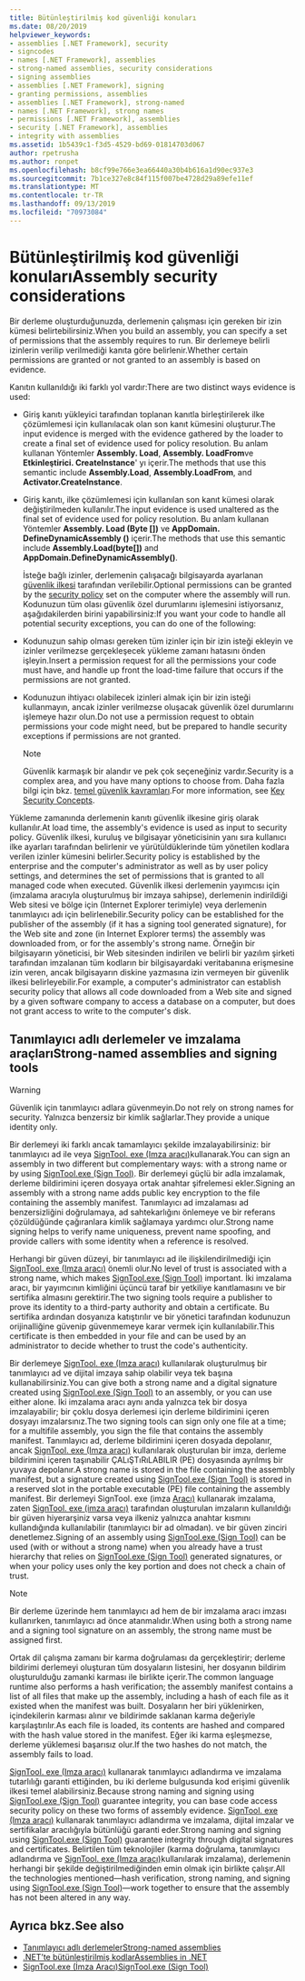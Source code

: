 ```yaml
---
title: Bütünleştirilmiş kod güvenliği konuları
ms.date: 08/20/2019
helpviewer_keywords:
- assemblies [.NET Framework], security
- signcodes
- names [.NET Framework], assemblies
- strong-named assemblies, security considerations
- signing assemblies
- assemblies [.NET Framework], signing
- granting permissions, assemblies
- assemblies [.NET Framework], strong-named
- names [.NET Framework], strong names
- permissions [.NET Framework], assemblies
- security [.NET Framework], assemblies
- integrity with assemblies
ms.assetid: 1b5439c1-f3d5-4529-bd69-01814703d067
author: rpetrusha
ms.author: ronpet
ms.openlocfilehash: b8cf99e766e3ea66440a30b4b616a1d90ec937e3
ms.sourcegitcommit: 7b1ce327e8c84f115f007be4728d29a89efe11ef
ms.translationtype: MT
ms.contentlocale: tr-TR
ms.lasthandoff: 09/13/2019
ms.locfileid: "70973084"
---
```

# <a name="assembly-security-considerations"></a><span data-ttu-id="8cb29-102">Bütünleştirilmiş kod güvenliği konuları</span><span class="sxs-lookup"><span data-stu-id="8cb29-102">Assembly security considerations</span></span>
<a name="top"></a><span data-ttu-id="8cb29-103">Bir derleme oluşturduğunuzda, derlemenin çalışması için gereken bir izin kümesi belirtebilirsiniz.</span><span class="sxs-lookup"><span data-stu-id="8cb29-103">When you build an assembly, you can specify a set of permissions that the assembly requires to run.</span></span> <span data-ttu-id="8cb29-104">Bir derlemeye belirli izinlerin verilip verilmediği kanıta göre belirlenir.</span><span class="sxs-lookup"><span data-stu-id="8cb29-104">Whether certain permissions are granted or not granted to an assembly is based on evidence.</span></span>  
  
 <span data-ttu-id="8cb29-105">Kanıtın kullanıldığı iki farklı yol vardır:</span><span class="sxs-lookup"><span data-stu-id="8cb29-105">There are two distinct ways evidence is used:</span></span>  
  
- <span data-ttu-id="8cb29-106">Giriş kanıtı yükleyici tarafından toplanan kanıtla birleştirilerek ilke çözümlemesi için kullanılacak olan son kanıt kümesini oluşturur.</span><span class="sxs-lookup"><span data-stu-id="8cb29-106">The input evidence is merged with the evidence gathered by the loader to create a final set of evidence used for policy resolution.</span></span> <span data-ttu-id="8cb29-107">Bu anlam kullanan Yöntemler **Assembly. Load**, **Assembly. LoadFrom**ve **Etkinleştirici. CreateInstance**' yı içerir.</span><span class="sxs-lookup"><span data-stu-id="8cb29-107">The methods that use this semantic include **Assembly.Load**, **Assembly.LoadFrom**, and **Activator.CreateInstance**.</span></span>  
  
- <span data-ttu-id="8cb29-108">Giriş kanıtı, ilke çözümlemesi için kullanılan son kanıt kümesi olarak değiştirilmeden kullanılır.</span><span class="sxs-lookup"><span data-stu-id="8cb29-108">The input evidence is used unaltered as the final set of evidence used for policy resolution.</span></span> <span data-ttu-id="8cb29-109">Bu anlam kullanan Yöntemler **Assembly. Load (Byte [])** ve **AppDomain. DefineDynamicAssembly ()** içerir.</span><span class="sxs-lookup"><span data-stu-id="8cb29-109">The methods that use this semantic include **Assembly.Load(byte[])** and **AppDomain.DefineDynamicAssembly()**.</span></span>  
  
  <span data-ttu-id="8cb29-110">İsteğe bağlı izinler, derlemenin çalışacağı bilgisayarda ayarlanan [güvenlik ilkesi](../../framework/misc/code-access-security-basics.md) tarafından verilebilir.</span><span class="sxs-lookup"><span data-stu-id="8cb29-110">Optional permissions can be granted by the [security policy](../../framework/misc/code-access-security-basics.md) set on the computer where the assembly will run.</span></span> <span data-ttu-id="8cb29-111">Kodunuzun tüm olası güvenlik özel durumlarını işlemesini istiyorsanız, aşağıdakilerden birini yapabilirsiniz:</span><span class="sxs-lookup"><span data-stu-id="8cb29-111">If you want your code to handle all potential security exceptions, you can do one of the following:</span></span>  
  
- <span data-ttu-id="8cb29-112">Kodunuzun sahip olması gereken tüm izinler için bir izin isteği ekleyin ve izinler verilmezse gerçekleşecek yükleme zamanı hatasını önden işleyin.</span><span class="sxs-lookup"><span data-stu-id="8cb29-112">Insert a permission request for all the permissions your code must have, and handle up front the load-time failure that occurs if the permissions are not granted.</span></span>  
  
- <span data-ttu-id="8cb29-113">Kodunuzun ihtiyacı olabilecek izinleri almak için bir izin isteği kullanmayın, ancak izinler verilmezse oluşacak güvenlik özel durumlarını işlemeye hazır olun.</span><span class="sxs-lookup"><span data-stu-id="8cb29-113">Do not use a permission request to obtain permissions your code might need, but be prepared to handle security exceptions if permissions are not granted.</span></span>  
  
  > [!NOTE]
  > <span data-ttu-id="8cb29-114">Güvenlik karmaşık bir alandır ve pek çok seçeneğiniz vardır.</span><span class="sxs-lookup"><span data-stu-id="8cb29-114">Security is a complex area, and you have many options to choose from.</span></span> <span data-ttu-id="8cb29-115">Daha fazla bilgi için bkz. [temel güvenlik kavramları](../../standard/security/key-security-concepts.md).</span><span class="sxs-lookup"><span data-stu-id="8cb29-115">For more information, see [Key Security Concepts](../../standard/security/key-security-concepts.md).</span></span>  
  
 <span data-ttu-id="8cb29-116">Yükleme zamanında derlemenin kanıtı güvenlik ilkesine giriş olarak kullanılır.</span><span class="sxs-lookup"><span data-stu-id="8cb29-116">At load time, the assembly's evidence is used as input to security policy.</span></span> <span data-ttu-id="8cb29-117">Güvenlik ilkesi, kuruluş ve bilgisayar yöneticisinin yanı sıra kullanıcı ilke ayarları tarafından belirlenir ve yürütüldüklerinde tüm yönetilen kodlara verilen izinler kümesini belirler.</span><span class="sxs-lookup"><span data-stu-id="8cb29-117">Security policy is established by the enterprise and the computer's administrator as well as by user policy settings, and determines the set of permissions that is granted to all managed code when executed.</span></span> <span data-ttu-id="8cb29-118">Güvenlik ilkesi derlemenin yayımcısı için (imzalama aracıyla oluşturulmuş bir imzaya sahipse), derlemenin indirildiği Web sitesi ve bölge için (Internet Explorer terimiyle) veya derlemenin tanımlayıcı adı için belirlenebilir.</span><span class="sxs-lookup"><span data-stu-id="8cb29-118">Security policy can be established for the publisher of the assembly (if it has a signing tool generated signature), for the Web site and zone (in Internet Explorer terms) the assembly was downloaded from, or for the assembly's strong name.</span></span> <span data-ttu-id="8cb29-119">Örneğin bir bilgisayarın yöneticisi, bir Web sitesinden indirilen ve belirli bir yazılım şirketi tarafından imzalanan tüm kodların bir bilgisayardaki veritabanına erişmesine izin veren, ancak bilgisayarın diskine yazmasına izin vermeyen bir güvenlik ilkesi belirleyebilir.</span><span class="sxs-lookup"><span data-stu-id="8cb29-119">For example, a computer's administrator can establish security policy that allows all code downloaded from a Web site and signed by a given software company to access a database on a computer, but does not grant access to write to the computer's disk.</span></span>  
  
## <a name="strong-named-assemblies-and-signing-tools"></a><span data-ttu-id="8cb29-120">Tanımlayıcı adlı derlemeler ve imzalama araçları</span><span class="sxs-lookup"><span data-stu-id="8cb29-120">Strong-named assemblies and signing tools</span></span>  

 > [!WARNING]
 > <span data-ttu-id="8cb29-121">Güvenlik için tanımlayıcı adlara güvenmeyin.</span><span class="sxs-lookup"><span data-stu-id="8cb29-121">Do not rely on strong names for security.</span></span> <span data-ttu-id="8cb29-122">Yalnızca benzersiz bir kimlik sağlarlar.</span><span class="sxs-lookup"><span data-stu-id="8cb29-122">They provide a unique identity only.</span></span>

 <span data-ttu-id="8cb29-123">Bir derlemeyi iki farklı ancak tamamlayıcı şekilde imzalayabilirsiniz: bir tanımlayıcı ad ile veya [SignTool. exe (Imza aracı)](../../framework/tools/signtool-exe.md)kullanarak.</span><span class="sxs-lookup"><span data-stu-id="8cb29-123">You can sign an assembly in two different but complementary ways: with a strong name or by using  [SignTool.exe (Sign Tool)](../../framework/tools/signtool-exe.md).</span></span> <span data-ttu-id="8cb29-124">Bir derlemeyi güçlü bir adla imzalamak, derleme bildirimini içeren dosyaya ortak anahtar şifrelemesi ekler.</span><span class="sxs-lookup"><span data-stu-id="8cb29-124">Signing an assembly with a strong name adds public key encryption to the file containing the assembly manifest.</span></span> <span data-ttu-id="8cb29-125">Tanımlayıcı ad imzalaması ad benzersizliğini doğrulamaya, ad sahtekarlığını önlemeye ve bir referans çözüldüğünde çağıranlara kimlik sağlamaya yardımcı olur.</span><span class="sxs-lookup"><span data-stu-id="8cb29-125">Strong name signing helps to verify name uniqueness, prevent name spoofing, and provide callers with some identity when a reference is resolved.</span></span>  
  
 <span data-ttu-id="8cb29-126">Herhangi bir güven düzeyi, bir tanımlayıcı ad ile ilişkilendirilmediği için [SignTool. exe (Imza aracı)](../../framework/tools/signtool-exe.md) önemli olur.</span><span class="sxs-lookup"><span data-stu-id="8cb29-126">No level of trust is associated with a strong name, which makes [SignTool.exe (Sign Tool)](../../framework/tools/signtool-exe.md) important.</span></span> <span data-ttu-id="8cb29-127">İki imzalama aracı, bir yayımcının kimliğini üçüncü taraf bir yetkiliye kanıtlamasını ve bir sertifika almasını gerektirir.</span><span class="sxs-lookup"><span data-stu-id="8cb29-127">The two signing tools require a publisher to prove its identity to a third-party authority and obtain a certificate.</span></span> <span data-ttu-id="8cb29-128">Bu sertifika ardından dosyanıza katıştırılır ve bir yönetici tarafından kodunuzun orijinalliğine güvenip güvenmemeye karar vermek için kullanılabilir.</span><span class="sxs-lookup"><span data-stu-id="8cb29-128">This certificate is then embedded in your file and can be used by an administrator to decide whether to trust the code's authenticity.</span></span>  
  
 <span data-ttu-id="8cb29-129">Bir derlemeye [SignTool. exe (Imza aracı)](../../framework/tools/signtool-exe.md) kullanılarak oluşturulmuş bir tanımlayıcı ad ve dijital imzaya sahip olabilir veya tek başına kullanabilirsiniz.</span><span class="sxs-lookup"><span data-stu-id="8cb29-129">You can give both a strong name and a digital signature created using [SignTool.exe (Sign Tool)](../../framework/tools/signtool-exe.md) to an assembly, or you can use either alone.</span></span> <span data-ttu-id="8cb29-130">İki imzalama aracı aynı anda yalnızca tek bir dosya imzalayabilir; bir çoklu dosya derlemesi için derleme bildirimini içeren dosyayı imzalarsınız.</span><span class="sxs-lookup"><span data-stu-id="8cb29-130">The two signing tools can sign only one file at a time; for a multifile assembly, you sign the file that contains the assembly manifest.</span></span> <span data-ttu-id="8cb29-131">Tanımlayıcı ad, derleme bildirimini içeren dosyada depolanır, ancak [SignTool. exe (Imza aracı)](../../framework/tools/signtool-exe.md) kullanılarak oluşturulan bir imza, derleme bildirimini içeren taşınabilir ÇALıŞTıRıLABILIR (PE) dosyasında ayrılmış bir yuvaya depolanır.</span><span class="sxs-lookup"><span data-stu-id="8cb29-131">A strong name is stored in the file containing the assembly manifest, but a signature created using [SignTool.exe (Sign Tool)](../../framework/tools/signtool-exe.md) is stored in a reserved slot in the portable executable (PE) file containing the assembly manifest.</span></span> <span data-ttu-id="8cb29-132">Bir derlemeyi SignTool. exe (imza [Aracı)](../../framework/tools/signtool-exe.md) kullanarak imzalama, zaten [SignTool. exe (imza aracı)](../../framework/tools/signtool-exe.md) tarafından oluşturulan imzaların kullanıldığı bir güven hiyerarşiniz varsa veya ilkeniz yalnızca anahtar kısmını kullandığında kullanılabilir (tanımlayıcı bir ad olmadan). ve bir güven zinciri denetlemez.</span><span class="sxs-lookup"><span data-stu-id="8cb29-132">Signing of an assembly using [SignTool.exe (Sign Tool)](../../framework/tools/signtool-exe.md) can be used (with or without a strong name) when you already have a trust hierarchy that relies on [SignTool.exe (Sign Tool)](../../framework/tools/signtool-exe.md) generated signatures, or when your policy uses only the key portion and does not check a chain of trust.</span></span>  
  
> [!NOTE]
> <span data-ttu-id="8cb29-133">Bir derleme üzerinde hem tanımlayıcı ad hem de bir imzalama aracı imzası kullanırken, tanımlayıcı ad önce atanmalıdır.</span><span class="sxs-lookup"><span data-stu-id="8cb29-133">When using both a strong name and a signing tool signature on an assembly, the strong name must be assigned first.</span></span>  
  
 <span data-ttu-id="8cb29-134">Ortak dil çalışma zamanı bir karma doğrulaması da gerçekleştirir; derleme bildirimi derlemeyi oluşturan tüm dosyaların listesini, her dosyanın bildirim oluşturulduğu zamanki karması ile birlikte içerir.</span><span class="sxs-lookup"><span data-stu-id="8cb29-134">The common language runtime also performs a hash verification; the assembly manifest contains a list of all files that make up the assembly, including a hash of each file as it existed when the manifest was built.</span></span> <span data-ttu-id="8cb29-135">Dosyaların her biri yüklenirken, içindekilerin karması alınır ve bildirimde saklanan karma değeriyle karşılaştırılır.</span><span class="sxs-lookup"><span data-stu-id="8cb29-135">As each file is loaded, its contents are hashed and compared with the hash value stored in the manifest.</span></span> <span data-ttu-id="8cb29-136">Eğer iki karma eşleşmezse, derleme yüklemesi başarısız olur.</span><span class="sxs-lookup"><span data-stu-id="8cb29-136">If the two hashes do not match, the assembly fails to load.</span></span>  
  
 <span data-ttu-id="8cb29-137">[SignTool. exe (Imza aracı)](../../framework/tools/signtool-exe.md) kullanarak tanımlayıcı adlandırma ve imzalama tutarlılığı garanti ettiğinden, bu iki derleme bulgusunda kod erişimi güvenlik ilkesi temel alabilirsiniz.</span><span class="sxs-lookup"><span data-stu-id="8cb29-137">Because strong naming and signing using [SignTool.exe (Sign Tool)](../../framework/tools/signtool-exe.md) guarantee integrity, you can base code access security policy on these two forms of assembly evidence.</span></span> <span data-ttu-id="8cb29-138">[SignTool. exe (Imza aracı)](../../framework/tools/signtool-exe.md) kullanarak tanımlayıcı adlandırma ve imzalama, dijital imzalar ve sertifikalar aracılığıyla bütünlüğü garanti eder.</span><span class="sxs-lookup"><span data-stu-id="8cb29-138">Strong naming and signing using [SignTool.exe (Sign Tool)](../../framework/tools/signtool-exe.md) guarantee integrity through digital signatures and certificates.</span></span> <span data-ttu-id="8cb29-139">Belirtilen tüm teknolojiler (karma doğrulama, tanımlayıcı adlandırma ve [SignTool. exe (Imza aracı)](../../framework/tools/signtool-exe.md)kullanılarak imzalama), derlemenin herhangi bir şekilde değiştirilmediğinden emin olmak için birlikte çalışır.</span><span class="sxs-lookup"><span data-stu-id="8cb29-139">All the technologies mentioned—hash verification, strong naming, and signing using [SignTool.exe (Sign Tool)](../../framework/tools/signtool-exe.md)—work together to ensure that the assembly has not been altered in any way.</span></span>  
  
## <a name="see-also"></a><span data-ttu-id="8cb29-140">Ayrıca bkz.</span><span class="sxs-lookup"><span data-stu-id="8cb29-140">See also</span></span>

- [<span data-ttu-id="8cb29-141">Tanımlayıcı adlı derlemeler</span><span class="sxs-lookup"><span data-stu-id="8cb29-141">Strong-named assemblies</span></span>](strong-named.md)
- [<span data-ttu-id="8cb29-142">.NET’te bütünleştirilmiş kodlar</span><span class="sxs-lookup"><span data-stu-id="8cb29-142">Assemblies in .NET</span></span>](index.md)
- [<span data-ttu-id="8cb29-143">SignTool.exe (İmza Aracı)</span><span class="sxs-lookup"><span data-stu-id="8cb29-143">SignTool.exe (Sign Tool)</span></span>](../../framework/tools/signtool-exe.md)
